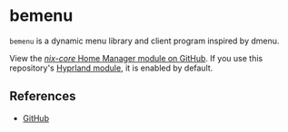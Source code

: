 # bemenu

`bemenu` is a dynamic menu library and client program inspired by dmenu.

View the [*nix-core* Home Manager module on GitHub](https://github.com/sid115/nix-core/tree/master/modules/home/bemenu).
If you use this repository's [Hyprland module](./hyprland.md), it is enabled by default.

## References

- [GitHub](https://github.com/Cloudef/bemenu)
